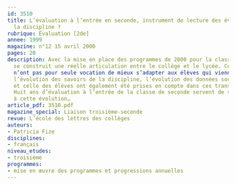 ```yaml
---
id: 3510
title: L’évaluation à l’entrée en seconde, instrument de lecture des évolutions de
  la discipline ?
rubrique: Évaluation [2de]
annee: 1999
magazine: n°12 15 avril 2000
pages: 20
description: Avec la mise en place des programmes de 2000 pour la classe de seconde,
  se construit une réelle articulation entre le collège et le lycée. Ces programmes
  n’ont pas pour seule vocation de mieux s’adapter aux élèves qui viennent du collège :
  l’évolution des savoirs de la discipline, l’évolution des données socioculturelles
  et celle des élèves ont également été prises en compte dans ces transformations.
  Huit ans d’évaluation à l’entrée de la classe de seconde servent de support d’analyse
  à cette évolution…
article_pdf: 3510.pdf
magazine_special: Liaison troisième-seconde
revue: L’école des lettres des collèges
auteurs:
- Patricia Fize
disciplines:
- français
niveau_etudes:
- troisième
programmes:
- mise en œuvre des programmes et progressions annuelles
---
```

